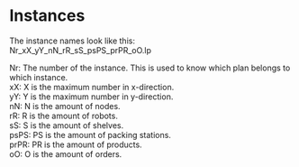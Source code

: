# Instances

The instance names look like this:  
Nr_xX_yY_nN_rR_sS_psPS_prPR_oO.lp  
  
  
Nr:    The number of the instance. This is used to know which plan belongs to which instance.  
xX:    X is the maximum number in x-direction.  
yY:    Y is the maximum number in y-direction.  
nN:    N is the amount of nodes.  
rR:    R is the amount of robots.  
sS:    S is the amount of shelves.  
psPS:    PS is the amount of packing stations.  
prPR:    PR is the amount of products.  
oO:    O is the amount of orders.  
